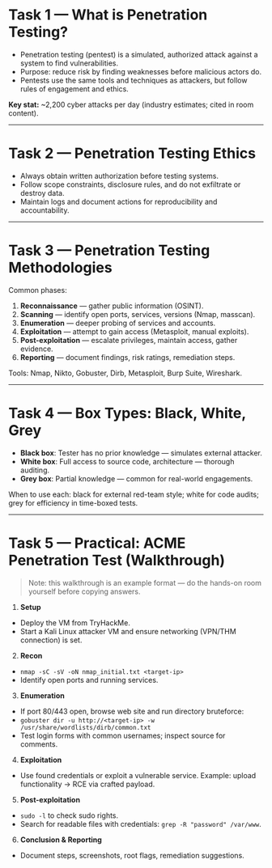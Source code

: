 # Task 1 — What is Penetration Testing?


- Penetration testing (pentest) is a simulated, authorized attack against a system to find vulnerabilities.
- Purpose: reduce risk by finding weaknesses before malicious actors do.
- Pentests use the same tools and techniques as attackers, but follow rules of engagement and ethics.


**Key stat:** ~2,200 cyber attacks per day (industry estimates; cited in room content).

---

# Task 2 — Penetration Testing Ethics


- Always obtain written authorization before testing systems.
- Follow scope constraints, disclosure rules, and do not exfiltrate or destroy data.
- Maintain logs and document actions for reproducibility and accountability.

---

# Task 3 — Penetration Testing Methodologies


Common phases:
1. **Reconnaissance** — gather public information (OSINT).
2. **Scanning** — identify open ports, services, versions (Nmap, masscan).
3. **Enumeration** — deeper probing of services and accounts.
4. **Exploitation** — attempt to gain access (Metasploit, manual exploits).
5. **Post-exploitation** — escalate privileges, maintain access, gather evidence.
6. **Reporting** — document findings, risk ratings, remediation steps.


Tools: Nmap, Nikto, Gobuster, Dirb, Metasploit, Burp Suite, Wireshark.

---

# Task 4 — Box Types: Black, White, Grey


- **Black box**: Tester has no prior knowledge — simulates external attacker.
- **White box**: Full access to source code, architecture — thorough auditing.
- **Grey box**: Partial knowledge — common for real-world engagements.


When to use each: black for external red-team style; white for code audits; grey for efficiency in time-boxed tests.

---

# Task 5 — Practical: ACME Penetration Test (Walkthrough)


> Note: this walkthrough is an example format — do the hands-on room yourself before copying answers.


1. **Setup**
- Deploy the VM from TryHackMe.
- Start a Kali Linux attacker VM and ensure networking (VPN/THM connection) is set.


2. **Recon**
- `nmap -sC -sV -oN nmap_initial.txt <target-ip>`
- Identify open ports and running services.


3. **Enumeration**
- If port 80/443 open, browse web site and run directory bruteforce:
- `gobuster dir -u http://<target-ip> -w /usr/share/wordlists/dirb/common.txt`
- Test login forms with common usernames; inspect source for comments.


4. **Exploitation**
- Use found credentials or exploit a vulnerable service. Example: upload functionality -> RCE via crafted payload.


5. **Post-exploitation**
- `sudo -l` to check sudo rights.
- Search for readable files with credentials: `grep -R "password" /var/www`.


6. **Conclusion & Reporting**
- Document steps, screenshots, root flags, remediation suggestions.
